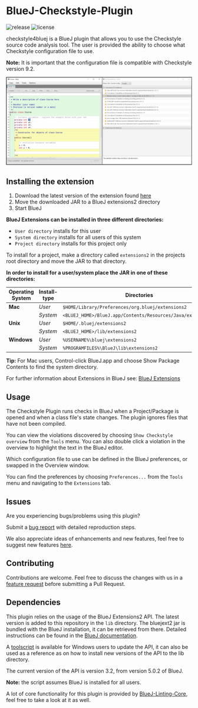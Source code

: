 # BlueJ-Checkstyle-Plugin
![release](https://img.shields.io/github/v/release/NTNU-IE-IIR/BlueJ-Checkstyle-Plugin)
![license](https://img.shields.io/github/license/NTNU-IE-IIR/BlueJ-Checkstyle-Plugin)

checkstyle4bluej is a BlueJ plugin that allows you to use the Checkstyle source code analysis tool.
The user is provided the ability to choose what Checkstyle configuration file to use. 

**Note:** It is important that the configuration file is compatible with Checkstyle version 9.2.

![overview-example](assets/overview-example.png)

## Installing the extension

1. Download the latest version of the extension found [here][1]
2. Move the downloaded JAR to a BlueJ extensions2 directory
3. Start BlueJ

  **BlueJ Extensions can be installed in three different directories:**
  - `User directory` installs for this user
  - `System directory` installs for all users of this system
  - `Project directory` installs for this project only
  
To install for a project, make a directory called `extensions2` in the projects root directory and move the JAR to that directory.


**In order to install for a user/system place the JAR in one of these directories:**

| Operating System | Install-type | Directories                                                  |
|------------------|--------------|--------------------------------------------------------------|
| **Mac**          | *User*       | `$HOME/Library/Preferences/org.bluej/extensions2`            |
|                  | *System*     | `<BLUEJ_HOME>/BlueJ.app/Contents/Resources/Java/extensions2` |
| **Unix**         | *User*       | `$HOME/.bluej/extensions2`                                   | 
|                  | *System*     | `<BLUEJ_HOME>/lib/extensions2`                               |
| **Windows**      | *User*       | `%USERNAME%\bluej\extensions2`                               | 
|                  | *System*     | `%PROGRAMFILES%\BlueJ\lib\extensions2`                       |

**Tip:** For Mac users, Control-click BlueJ.app and choose Show Package Contents to find the system directory.

For further information about Extensions in BlueJ see: [BlueJ Extensions][2]

## Usage

The Checkstyle Plugin runs checks in BlueJ when a Project/Package is opened and when a class file's state changes.
The plugin ignores files that have not been compiled.

You can view the violations discovered by choosing `Show Checkstyle overview` from the `Tools` menu. 
You can also double click a violation in the overview to highlight the text in the BlueJ editor.

Which configuration file to use can be defined in the BlueJ preferences, or swapped in the Overview window.

You can find the preferences by choosing `Preferences...` from the `Tools` menu and navigating to the `Extensions` tab.

## Issues

Are you experiencing bugs/problems using this plugin? 

Submit a [bug report][3] with detailed reproduction steps.

We also appreciate ideas of enhancements and new features, feel free to suggest new features [here][4].

## Contributing

Contributions are welcome. Feel free to discuss the changes with us in a [feature request][4] before submitting a Pull Request.

## Dependencies

This plugin relies on the usage of the BlueJ Extensions2 API. The latest version is added to this repository in the `lib` directory.
The bluejext2 jar is bundled with the BlueJ installation, it can be retrieved from there. Detailed instructions can be found in the [BlueJ documentation][5].

A [toolscript](tools/updateBlueJdeps.ps1) is available for Windows users to update the API, it can also be used as a reference as on how to install new versions of the API to the lib directory.

The current version of the API is version 3.2, from version 5.0.2 of BlueJ.

**Note:** the script assumes BlueJ is installed for all users.


A lot of core functionality for this plugin is provided by [BlueJ-Linting-Core][6], feel free to take a look at it as well.


[1]: https://github.com/NTNU-IE-IIR/BlueJ-Checkstyle-Plugin/releases/latest
[2]: https://www.bluej.org/extensions/extensions2.html
[3]: https://github.com/NTNU-IE-IIR/BlueJ-Checkstyle-Plugin/issues/new?assignees=&labels=&template=bug_report.md&title=
[4]: https://github.com/NTNU-IE-IIR/BlueJ-Checkstyle-Plugin/issues/new?assignees=&labels=&template=feature_request.md&title=
[5]: https://www.bluej.org/extensions/writingextensions2.html
[6]: https://github.com/NTNU-IE-IIR/BlueJ-Linting-Core/
